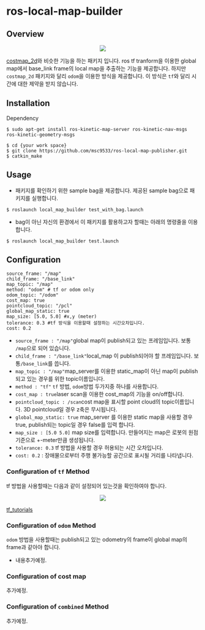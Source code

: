 # ros-local-map-builder

## Overview

<center>

![](https://github.com/msc9533/ros-local-map-publisher/blob/master/doc/capture_rviz.png?raw=true)

</center>

[costmap_2d](http://wiki.ros.org/costmap_2d)와 비슷한 기능을 하는 패키지 입니다. ros tf tranform을 이용한 global map에서 base_link frame의 local map을 추출하는 기능을 제공합니다. 
하지만 `costmap_2d` 패키지와 달리 `odom`을 이용한 방식을 제공합니다. 이 방식은 `tf`와 달리 시간에 대한 제약을 받지 않습니다.  

## Installation

Dependency  

```
$ sudo apt-get install ros-kinetic-map-server ros-kinetic-nav-msgs ros-kinetic-geometry-msgs
```

```
$ cd {your work space}
$ git clone https://github.com/msc9533/ros-local-map-publisher.git
$ catkin_make
```

## Usage

- 패키지를 확인하기 위한 sample bag을 제공합니다. 제공된 sample bag으로 패키지를 실행합니다.

```
$ roslaunch local_map_builder test_with_bag.launch
```

- bag이 아닌 자신의 환경에서 이 패키지를 활용하고자 할때는 아래의 명령줄을 이용합니다.

```
$ roslaunch local_map_builder test.launch
```

## Configuration

```
source_frame: "/map"
child_frame: "/base_link"
map_topic: "/map"
method: "odom" # tf or odom only
odom_topic: "/odom"
cost_map: true
pointcloud_topic: "/pcl"
global_map_static: true
map_size: [5.0, 5.0] #x,y (meter)
tolerance: 0.3 #tf 방식을 이용할때 설정하는 시간오차입니다.
cost: 0.2
```

- `source_frame : "/map"`global map이 publish되고 있는 프레임입니다. 보통 `/map`으로 되어 있습니다.
- `child_frame : "/base_link"`local_map 이 publish되어야 할 프레임입니다. 보통`/base_link`를 씁니다.
- `map_topic : "/map"`map_server를 이용한 static_map이 아닌 map이 publish되고 있는 경우를 위한 topic이름입니다.  
- `method : "tf"` `tf` 방법, `odom`방법 두가지중 하나를 사용합니다.
- `cost_map : true`laser scan을 이용한 cost_map의 기능을 on/off합니다.
- `pointcloud_topic : /scan`cost map을 표시할 point cloud의 topic이름입니다. 3D pointcloud일 경우 z축은 무시됩니다.
- `global_map_static: true` map_server 를 이용한 static map을 사용할 경우 true, publish되는 topic일 경우 false를 입력 합니다.
- `map_size : [5.0 5.0]` map size를 입력합니다. 만들어지는 map은 로봇의 원점 기준으로 +-meter만큼 생성됩니다.
- `tolerance: 0.3` tf 방법을 사용할 경우 허용되는 시간 오차입니다.
- `cost: 0.2` : 장애물으로부터 주행 불가능할 공간으로 표시될 거리를 나타냅니다.

### Configuration of `tf` Method

tf 방법을 사용할때는 다음과 같이 설정되어 있는것을 확인하여야 합니다.

<center>

![](https://github.com/msc9533/ros-local-map-publisher/blob/master/doc/tf_tree.png?raw=true)

</center>

[tf_tutorials](http://wiki.ros.org/tf/Tutorials)

### Configuration of `odom` Method

`odom` 방법을 사용할때는 publish되고 있는 odometry의 frame이 global map의 frame과 같아야 합니다.

- 내용추가예정.

### Configuration of cost map

추가예정.

### Configuration of `combined` Method

추가예정.